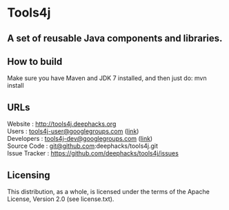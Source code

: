 # Tools4j
## A set of reusable Java components and libraries.

## How to build

Make sure you have Maven and JDK 7 installed, and then just do:
    mvn install

## URLs


Website         : http://tools4j.deephacks.org  
Users           : tools4j-user@googlegroups.com ([link](http://groups.google.com/group/tools4j-user))  
Developers      : tools4j-dev@googlegroups.com ([link](http://groups.google.com/group/tools4j-dev))  
Source Code     : git@github.com:deephacks/tools4j.git  
Issue Tracker   : https://github.com/deephacks/tools4j/issues  


## Licensing

This distribution, as a whole, is licensed under the terms of the Apache License, Version 2.0 (see license.txt).